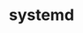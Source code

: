---
title: "systemd"
layout: cache
categories: [package, develop]
meta: {"compilers": ["gcc@11.4.0"], "num_specs": 6, "num_specs_by_stack": {"e4s": 6, "root": 6}, "oss": ["ubuntu22.04"], "platforms": ["linux"], "stacks": ["e4s", "root"], "targets": ["x86_64_v3"], "versions": ["256.7"]}
spec_details: [{"compiler": "gcc@11.4.0", "hash": "4a3kcybv3zwwozd2nnxb4yhbs3uvtuv7", "os": "ubuntu22.04", "platform": "linux", "size": "-", "stacks": ["e4s", "root"], "target": "x86_64_v3", "variants": ["build_system=meson", "buildtype=release", "default_library:=shared", "~strip"], "versions": ["256.7"]}, {"compiler": "gcc@11.4.0", "hash": "jppp5p46cyy2w6vzhc7gbultk5pwzjxa", "os": "ubuntu22.04", "platform": "linux", "size": "-", "stacks": ["e4s", "root"], "target": "x86_64_v3", "variants": ["build_system=meson", "buildtype=release", "default_library:=shared", "~strip"], "versions": ["256.7"]}, {"compiler": "gcc@11.4.0", "hash": "l7be4lki4sssevfkwhfc3glvmcgztizf", "os": "ubuntu22.04", "platform": "linux", "size": "-", "stacks": ["e4s", "root"], "target": "x86_64_v3", "variants": ["build_system=meson", "buildtype=release", "default_library:=shared", "~strip"], "versions": ["256.7"]}, {"compiler": "gcc@11.4.0", "hash": "n5xvpbrj5xzeofkm7pknumjl5auyfwlz", "os": "ubuntu22.04", "platform": "linux", "size": "-", "stacks": ["e4s", "root"], "target": "x86_64_v3", "variants": ["build_system=meson", "buildtype=release", "default_library:=shared", "~strip"], "versions": ["256.7"]}, {"compiler": "gcc@11.4.0", "hash": "ue4qb5dft3kq4uymzywi567unvjavhri", "os": "ubuntu22.04", "platform": "linux", "size": "-", "stacks": ["e4s", "root"], "target": "x86_64_v3", "variants": ["build_system=meson", "buildtype=release", "default_library:=shared", "~strip"], "versions": ["256.7"]}, {"compiler": "gcc@11.4.0", "hash": "y5wtefjwycopflk52t65bwclfeaafadl", "os": "ubuntu22.04", "platform": "linux", "size": "-", "stacks": ["e4s", "root"], "target": "x86_64_v3", "variants": ["build_system=meson", "buildtype=release", "default_library:=shared", "~strip"], "versions": ["256.7"]}]
---